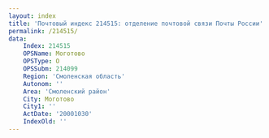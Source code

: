 ```yaml
---
layout: index
title: 'Почтовый индекс 214515: отделение почтовой связи Почты России'
permalink: /214515/
data:
    Index: 214515
    OPSName: Моготово
    OPSType: О
    OPSSubm: 214099
    Region: 'Смоленская область'
    Autonom: ''
    Area: 'Смоленский район'
    City: Моготово
    City1: ''
    ActDate: '20001030'
    IndexOld: ''
---
```

